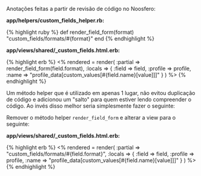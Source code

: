 Anotações feitas a partir de revisão de código no Noosfero:

**app/helpers/custom_fields_helper.rb:**

{% highlight ruby %}
def render_field_form(format)
  "custom_fields/formats/#{format}"
end
{% endhighlight %}

**app/views/shared/_custom_fields.html.erb:**
    
{% highlight erb %}
<% rendered = render(
    :partial => render_field_form(field.format),
    :locals => {
        :field => field,
        :profile => profile,
        :name => "profile_data[custom_values[#{field.name}[value]]]"
    }
  )
%>
{% endhighlight %}

Um método helper que é utilizado em apenas 1 lugar, não evitou duplicação de código
e adicionou um "salto" para quem estiver lendo compreender o código. Ao invés disso
melhor seria simplesmente fazer o seguinte:

Remover o método helper `render_field_form` e alterar a view para o seguinte:

**app/views/shared/_custom_fields.html.erb:**
    
{% highlight erb %}
<% rendered = render(
    :partial => "custom_fields/formats/#{field.format}",
    :locals => {
        :field => field,
        :profile => profile,
        :name => "profile_data[custom_values[#{field.name}[value]]]"
    }
  )
%>
{% endhighlight %}
